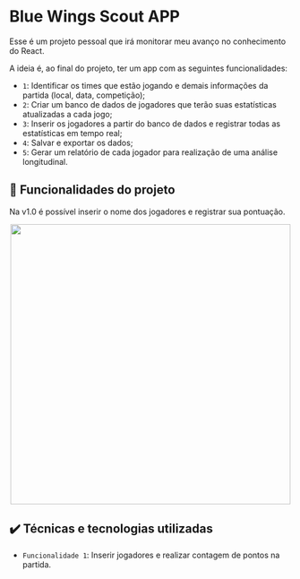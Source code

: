 # Blue Wings Scout APP

Esse é um projeto pessoal que irá monitorar meu avanço no conhecimento do React.

A ideia é, ao final do projeto, ter um app com as seguintes funcionalidades:

- `1`: Identificar os times que estão jogando e demais informações da partida (local, data, competição);
- `2`: Criar um banco de dados de jogadores que terão suas estatísticas atualizadas a cada jogo;
- `3`: Inserir os jogadores a partir do banco de dados e registrar todas as estatísticas em tempo real;
- `4`: Salvar e exportar os dados;
- `5`: Gerar um relatório de cada jogador para realização de uma análise longitudinal.

## 🔨 Funcionalidades do projeto

Na v1.0 é possível inserir o nome dos jogadores e registrar sua pontuação.

<div align="center">
<img src="https://user-images.githubusercontent.com/99735564/178328130-7c4854ae-d680-45ba-9564-cadfee5bd82a.png" width="500px"/>
</div>

## ✔️ Técnicas e tecnologias utilizadas

- `Funcionalidade 1`: Inserir jogadores e realizar contagem de pontos na partida.
